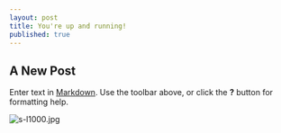 ```yaml
---
layout: post
title: You're up and running!
published: true
---
```


## A New Post

Enter text in [Markdown](http://daringfireball.net/projects/markdown/). Use the toolbar above, or click the **?** button for formatting help.

![s-l1000.jpg]({{site.baseurl}}/_posts/s-l1000.jpg)

